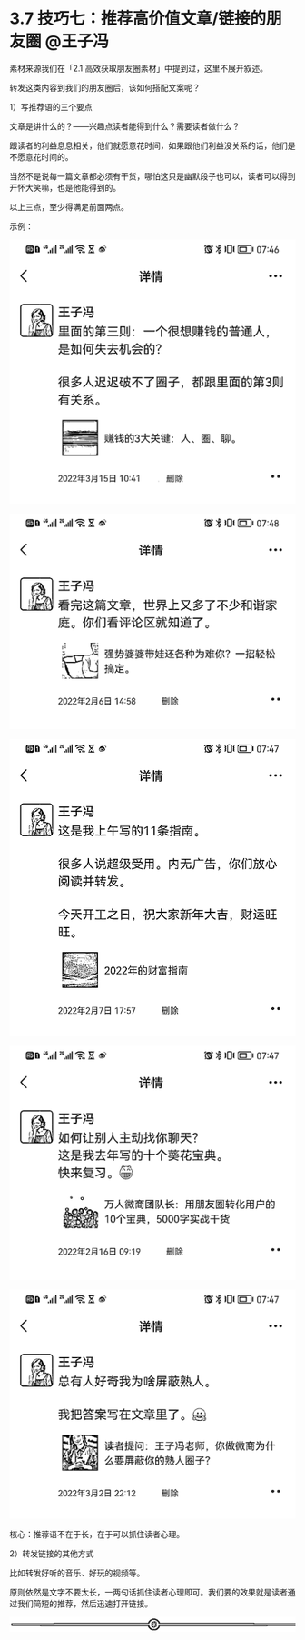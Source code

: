 # 3.7 技巧七：推荐高价值文章/链接的朋友圈 @王子冯

素材来源我们在「2.1 高效获取朋友圈素材」中提到过，这里不展开叙述。

转发这类内容到我们的朋友圈后，该如何搭配文案呢？

1）写推荐语的三个要点

文章是讲什么的？——兴趣点读者能得到什么？需要读者做什么？

跟读者的利益息息相关，他们就愿意花时间，如果跟他们利益没关系的话，他们是不愿意花时间的。

当然不是说每一篇文章都必须有干货，哪怕这只是幽默段子也可以，读者可以得到开怀大笑嘛，也是他能得到的。

以上三点，至少得满足前面两点。

示例：

![](img/238653b6c76abd439c3714c100ef6813.png)

![](img/dc3ba0124e404b11b1459ff12dbf477c.png)

![](img/4479c7f6c8642543613e6c7f00b227a1.png)

![](img/9a7c0379bb9acfe0da03b3d34c096a2c.png)

![](img/45918ff8d52e655f14eb08aa0449d97f.png)

核心：推荐语不在于长，在于可以抓住读者心理。

2）转发链接的其他方式

比如转发好听的音乐、好玩的视频等。

原则依然是文字不要太长，一两句话抓住读者心理即可。我们要的效果就是读者通过我们简短的推荐，然后迅速打开链接。

![](img/2353e49c541c9280d72f015ad0b89ff5.png)